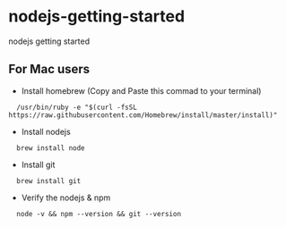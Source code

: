 # nodejs-getting-started
nodejs getting started

## For Mac users
* Install homebrew (Copy and Paste this commad to your terminal)
```
  /usr/bin/ruby -e "$(curl -fsSL https://raw.githubusercontent.com/Homebrew/install/master/install)"
```
* Install nodejs
```
  brew install node
```
* Install git
```
  brew install git
```
* Verify the nodejs & npm 
```
  node -v && npm --version && git --version
```
